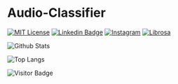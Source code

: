 # Audio-Classifier

[![MIT License](https://img.shields.io/github/license/theAdarshSrivastava/Audio-Classifier.svg?style=for-the-badge)](https://github.com/theAdarshSrivastava/Audio-Classifier/blob/main/LICENSE)
[![Linkedin Badge](https://img.shields.io/badge/-theadarshsrivastava-blue?style=flat-square&logo=Linkedin&logoColor=white&link=www.linkedin.com/in/theadarshsrivastava)](www.linkedin.com/in/theadarshsrivastava)
[![Instagram](https://img.shields.io/badge/-the_adarsh6700-red?style=flat-square&logo=instagram&logoColor=white&link=https://www.instagram.com/the_adarsh6700/)](https://www.instagram.com/the_adarsh6700/)
[![Librosa](https://img.shields.io/badge/-Librosa-red?style=flat-square&logo=librosa&logoColor=white&link=https://librosa.org/doc/latest/index.html)](https://librosa.org/doc/latest/index.html)

[license-shield]: https://img.shields.io/github/license/othneildrew/Best-README-Template.svg?style=for-the-badge
[license-url]: https://github.com/theAdarshSrivastava/Audio-Classifier/blob/main/LICENSE

![Github Stats](https://github-readme-stats.vercel.app/api?username=theAdarshSrivastava&count_private=true&show_icons=true&include_all_commits=true)

![Top Langs](https://github-readme-stats.vercel.app/api/top-langs/?username=theAdarshSrivastava&hide=TeX&layout=compact)

![Visitor Badge](https://visitor-badge.laobi.icu/badge?page_id=theAdarshSrivastava.theAdarshSrivastava)
